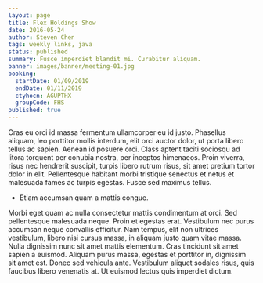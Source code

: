 ```yaml
---
layout: page
title: Flex Holdings Show
date: 2016-05-24
author: Steven Chen
tags: weekly links, java
status: published
summary: Fusce imperdiet blandit mi. Curabitur aliquam.
banner: images/banner/meeting-01.jpg
booking:
  startDate: 01/09/2019
  endDate: 01/11/2019
  ctyhocn: AGUPTHX
  groupCode: FHS
published: true
---
```

Cras eu orci id massa fermentum ullamcorper eu id justo. Phasellus aliquam, leo porttitor mollis interdum, elit orci auctor dolor, ut porta libero tellus ac sapien. Aenean id posuere orci. Class aptent taciti sociosqu ad litora torquent per conubia nostra, per inceptos himenaeos. Proin viverra, risus nec hendrerit suscipit, turpis libero rutrum risus, sit amet pretium tortor dolor in elit. Pellentesque habitant morbi tristique senectus et netus et malesuada fames ac turpis egestas. Fusce sed maximus tellus.

* Etiam accumsan quam a mattis congue.

Morbi eget quam ac nulla consectetur mattis condimentum at orci. Sed pellentesque malesuada neque. Proin et egestas erat. Vestibulum nec purus accumsan neque convallis efficitur. Nam tempus, elit non ultrices vestibulum, libero nisi cursus massa, in aliquam justo quam vitae massa. Nulla dignissim nunc sit amet mattis elementum. Cras tincidunt sit amet sapien a euismod. Aliquam purus massa, egestas et porttitor in, dignissim sit amet est. Donec sed vehicula ante. Vestibulum aliquet sodales risus, quis faucibus libero venenatis at. Ut euismod lectus quis imperdiet dictum.
